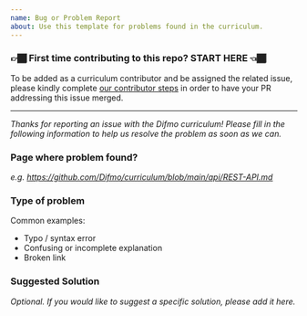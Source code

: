 ```yaml
---
name: Bug or Problem Report
about: Use this template for problems found in the curriculum.
---
```


### 👉🏾 First time contributing to this repo? START HERE 👈🏾

To be added as a curriculum contributor and be assigned the related issue, please kindly complete [our contributor steps](https://github.com/Difmo/curriculum/blob/efc365aba1bf1ea425060369751d2bc048174b22/CONTRIBUTING.md) in order to have your PR addressing this issue merged.

---

_Thanks for reporting an issue with the Difmo curriculum! Please fill in the following information to help us resolve the problem as soon as we can._

### Page where problem found?

_e.g. https://github.com/Difmo/curriculum/blob/main/api/REST-API.md_

### Type of problem

Common examples:

- Typo / syntax error
- Confusing or incomplete explanation
- Broken link

### Suggested Solution

_Optional. If you would like to suggest a specific solution, please add it here._
